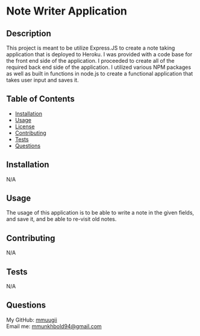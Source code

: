 # Note Writer Application



## Description

This project is meant to be utilize Express.JS to create a note taking application that is deployed to Heroku. I was provided with a code base for the front end side of the application. I proceeded to create all of the required back end side of the application. I utilized various NPM packages as well as built in functions in node.js to create a functional application that takes user input and saves it.

## Table of Contents

* [Installation](#installation)
* [Usage](#usage)
* [License](#license)
* [Contributing](#contributing)
* [Tests](#tests)
* [Questions](#questions)

## Installation

N/A

## Usage

The usage of this application is to be able to write a note in the given fields, and save it, and be able to re-visit old notes. 


## Contributing

N/A

## Tests

N/A

## Questions

My GitHub: [mmuugii](https://github.com/mmuugii) <br>
Email me: mmunkhbold94@gmail.com

